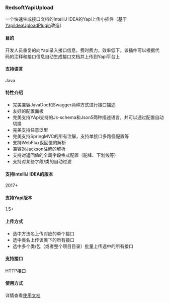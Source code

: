 ### RedsoftYapiUpload
一个快速生成接口文档的IntelliJ IDEA的Yapi上传小插件（基于[YapiIdeaUploadPlugin](https://github.com/diwand/YapiIdeaUploadPlugin)改造）
#### 目的
开发人员重复的向Yapi录入接口信息，费时费力，效率低下。该插件可以根据代码的注释和接口信息自动生成接口文档并上传到Yapi平台上
#### 支持语言
Java
#### 特性介绍
* 完美兼容JavaDoc和Swagger两种方式进行接口描述
* 友好的配置面板
* 完美支持YApi支持的Js-schema和Json5两种描述语言，并可以通过配置自动切换
* 完美支持任意泛型
* 完美支持SpringMVC的所有注解，支持单接口多路径配置等
* 支持WebFlux返回值的解析
* 兼容对Jackson注解的解析
* 支持对返回值的全局字段格式配置（驼峰、下划线等）
* 支持对某些字段/类的自动过滤
#### 支持IntelliJ IDEA的版本
2017+
#### 支持Yapi版本
1.5+
#### 上传方式
* 选中方法名上传对应的单个接口
* 选中类名上传该类下的所有接口
* 选中多个类/包（或者整个项目目录）批量上传选中的所有接口
#### 支持接口
HTTP接口
#### 使用方式
详情查看[使用文档](https://github.com/aqiu202/RedsoftYapiUpload/wiki/%E4%BD%BF%E7%94%A8%E6%8C%87%E5%8D%97)
